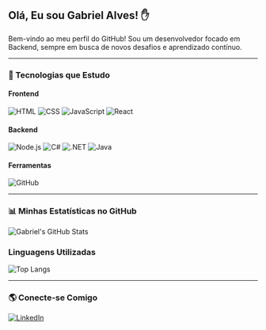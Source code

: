 ## Olá, Eu sou Gabriel Alves! ✋

Bem-vindo ao meu perfil do GitHub! Sou um desenvolvedor focado em Backend, sempre em busca de novos desafios e aprendizado contínuo.

---

### 🚀 Tecnologias que Estudo

#### Frontend
![HTML](https://img.shields.io/badge/HTML5-E34F26?style=for-the-badge&logo=html5&logoColor=white)
![CSS](https://img.shields.io/badge/CSS3-1572B6?style=for-the-badge&logo=css3&logoColor=white)
![JavaScript](https://img.shields.io/badge/JavaScript-F7DF1E?style=for-the-badge&logo=javascript&logoColor=black)
![React](https://img.shields.io/badge/React-61DAFB?style=for-the-badge&logo=react&logoColor=black)

#### Backend
![Node.js](https://img.shields.io/badge/Node.js-339933?style=for-the-badge&logo=nodedotjs&logoColor=white)
![C#](https://img.shields.io/badge/C%23-239120?style=for-the-badge&logo=csharp&logoColor=white)
![.NET](https://img.shields.io/badge/.NET-512BD4?style=for-the-badge&logo=dotnet&logoColor=white)
![Java](https://img.shields.io/badge/Java-007396?style=for-the-badge&logo=java&logoColor=white)

#### Ferramentas
![GitHub](https://img.shields.io/badge/GitHub-181717?style=for-the-badge&logo=github&logoColor=white)

---

### 📊 Minhas Estatísticas no GitHub

![Gabriel's GitHub Stats](https://github-readme-stats.vercel.app/api?username=Gabreel-Araujo&show_icons=true&theme=radical)

### Linguagens Utilizadas

![Top Langs](https://github-readme-stats.vercel.app/api/top-langs/?username=Gabreel-Araujo&layout=compact&theme=radical)

---

### 🌎 Conecte-se Comigo

[![LinkedIn](https://img.shields.io/badge/LinkedIn-0077B5?style=for-the-badge&logo=linkedin&logoColor=white)](https://www.linkedin.com/in/gabriel-alves-1a79b818b/)

